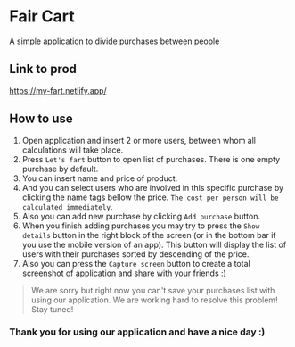 # Fair Cart

A simple application to divide purchases between people

## Link to prod

https://my-fart.netlify.app/

## How to use

1. Open application and insert 2 or more users, between whom all calculations will take place.
2. Press `Let's fart` button to open list of purchases. There is one empty purchase by default.
3. You can insert name and price of product.
4. And you can select users who are involved in this specific purchase by clicking the name tags bellow the price. `The cost per person will be calculated immediately`.
5. Also you can add new purchase by clicking `Add purchase` button.
6. When you finish adding purchases you may try to press the `Show details` button in the right block of the screen (or in the bottom bar if you use the mobile version of an app). This button will display the list of users with their purchases sorted by descending of the price.
7. Also you can press the `Capture screen` button to create a total screenshot of application and share with your friends :)

> We are sorry but right now you can't save your purchases list with using our application. We are working hard to resolve this problem! Stay tuned!

### Thank you for using our application and have a nice day :)